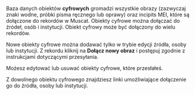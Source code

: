 Baza danych obiektów **cyfrowych** gromadzi wszystkie obrazy (zazwyczaj znaki wodne, próbki pisma ręcznego lub oprawy) oraz incipits MEI, które są dołączone do rekordów w Muscat. Obiekty cyfrowe można dołączać do źródeł, osób i instytucji. Obiekt cyfrowy może być dołączony do wielu rekordów.

Nowe obiekty cyfrowe można dodawać tylko w trybie edycji źródła, osoby lub instytucji. Z rekordu kliknij na **Dołącz nowy obraz** i postępuj zgodnie z instrukcjami dotyczącymi przesyłania.

Możesz edytować lub usuwać obiekty cyfrowe, które przesłałeś.

Z dowolnego obiektu cyfrowego znajdziesz linki umożliwiające dołączenie go do źródła, osoby lub instytucji.
